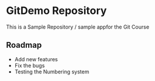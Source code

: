 # GitDemo Repository
This is a Sample Repository / sample appfor the Git Course

## Roadmap
* Add new features
* Fix the bugs
* Testing the Numbering system 